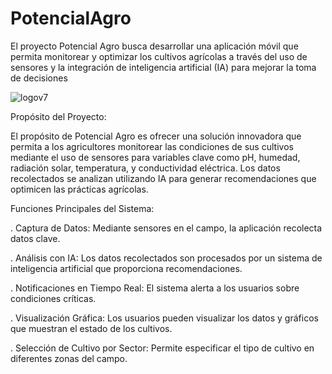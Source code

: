 # PotencialAgro
El proyecto Potencial Agro busca desarrollar una aplicación móvil que permita monitorear y optimizar los cultivos agrícolas a través del uso de sensores y la integración de inteligencia artificial (IA) para mejorar la toma de decisiones

![logov7](https://github.com/user-attachments/assets/a72e0358-2381-42ed-97df-5463f01cf898)


Propósito del Proyecto:

El propósito de Potencial Agro es ofrecer una solución innovadora que permita a los agricultores monitorear las condiciones de sus cultivos mediante el uso de sensores para variables clave como pH, humedad, radiación solar, temperatura, y conductividad eléctrica. Los datos recolectados se analizan utilizando IA para generar recomendaciones que optimicen las prácticas agrícolas.

Funciones Principales del Sistema:

. Captura de Datos: Mediante sensores en el campo, la aplicación recolecta datos clave.

. Análisis con IA: Los datos recolectados son procesados por un sistema de inteligencia artificial que proporciona recomendaciones.

. Notificaciones en Tiempo Real: El sistema alerta a los usuarios sobre condiciones críticas.

. Visualización Gráfica: Los usuarios pueden visualizar los datos y gráficos que muestran el estado de los cultivos.

. Selección de Cultivo por Sector: Permite especificar el tipo de cultivo en diferentes zonas del campo.

